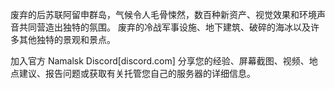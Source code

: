 废弃的后苏联阿留申群岛，气候令人毛骨悚然，数百种新资产、视觉效果和环境声音共同营造出独特的氛围。 废弃的冷战军事设施、地下建筑、破碎的海冰以及许多其他独特的景观和景点。

加入官方 Namalsk Discord[discord.com] 分享您的经验、屏幕截图、视频、地点建议、报告问题或获取有关托管您自己的服务器的详细信息。